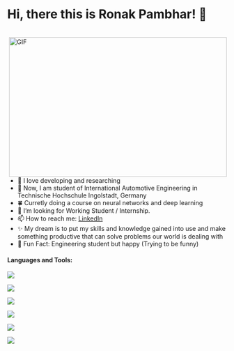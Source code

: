 # Hi, there this is Ronak Pambhar! 👋
<br>
<img align="right" alt="GIF" src="https://www.iihglobal.com/wp-content/uploads/2019/02/dcsad-1.gif" width="500" height="320" />

- 💙 I love developing and researching
- 🌱 Now, I am student of International Automotive Engineering in Technische Hochschule Ingolstadt, Germany
- 🍀 Curretly doing a course on neural networks and deep learning
- 🤔 I’m looking for Working Student / Internship.
- 📫 How to reach me: [LinkedIn](https://www.linkedin.com/in/ronak-pambhar-993a861a7/)
- ✨ My dream is to put my skills and knowledge gained into use and make something productive that can solve problems our world is dealing with
- 🐤 Fun Fact: Engineering student but happy (Trying to be funny)

#### Languages and Tools:

<P align="left">
  
<a href="https://expressjs.com" target="_blank"> <img src="https://img.icons8.com/color/48/000000/python--v2.png"/> </a> 
  
<a href="https://expressjs.com" target="_blank"> <img src="https://img.icons8.com/external-becris-flat-becris/64/000000/external-machine-learning-data-science-becris-flat-becris.png"/> </a>
  
<a href="https://expressjs.com" target="_blank"> <img src="https://img.icons8.com/external-becris-flat-becris/64/000000/external-deep-learning-artificial-intelligence-becris-flat-becris.png"/> </a>
  
<a href="https://expressjs.com" target="_blank"> <img src="https://img.icons8.com/color/48/000000/opencv.png"/> </a>
  
<a href="https://expressjs.com" target="_blank"> <img src="https://img.icons8.com/color/48/000000/artificial-intelligence.png"/> </a>
  
<a href="https://expressjs.com" target="_blank"> <img src="https://img.icons8.com/color/48/000000/tensorflow.png"/> </a>  

